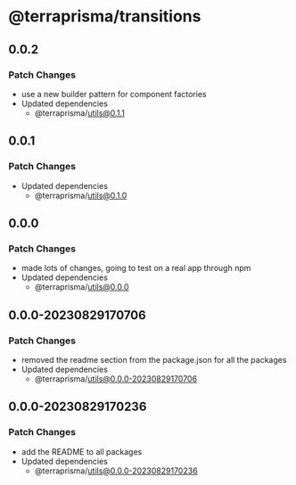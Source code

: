 # @terraprisma/transitions

## 0.0.2

### Patch Changes

- use a new builder pattern for component factories
- Updated dependencies
  - @terraprisma/utils@0.1.1

## 0.0.1

### Patch Changes

- Updated dependencies
  - @terraprisma/utils@0.1.0

## 0.0.0

### Patch Changes

- made lots of changes, going to test on a real app through npm
- Updated dependencies
  - @terraprisma/utils@0.0.0

## 0.0.0-20230829170706

### Patch Changes

- removed the readme section from the package.json for all the packages
- Updated dependencies
  - @terraprisma/utils@0.0.0-20230829170706

## 0.0.0-20230829170236

### Patch Changes

- add the README to all packages
- Updated dependencies
  - @terraprisma/utils@0.0.0-20230829170236
